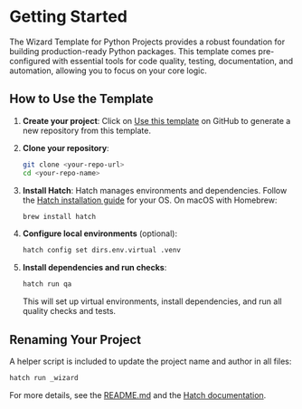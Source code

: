 # Getting Started

The Wizard Template for Python Projects provides a robust foundation for building production-ready Python packages. This template comes pre-configured with essential tools for code quality, testing, documentation, and automation, allowing you to focus on your core logic.

## How to Use the Template

1. **Create your project**: Click on [Use this template](https://github.com/new?template_name=wizard-template&template_owner=fschuch) on GitHub to generate a new repository from this template.
2. **Clone your repository**:

   ```zsh
   git clone <your-repo-url>
   cd <your-repo-name>
   ```

3. **Install Hatch**: Hatch manages environments and dependencies. Follow the [Hatch installation guide](https://hatch.pypa.io/latest/install/) for your OS. On macOS with Homebrew:

   ```zsh
   brew install hatch
   ```

4. **Configure local environments** (optional):

   ```zsh
   hatch config set dirs.env.virtual .venv
   ```

5. **Install dependencies and run checks**:

   ```zsh
   hatch run qa
   ```

   This will set up virtual environments, install dependencies, and run all quality checks and tests.

## Renaming Your Project

A helper script is included to update the project name and author in all files:

```zsh
hatch run _wizard
```

For more details, see the [README.md](../README.md) and the [Hatch documentation](https://hatch.pypa.io/).
